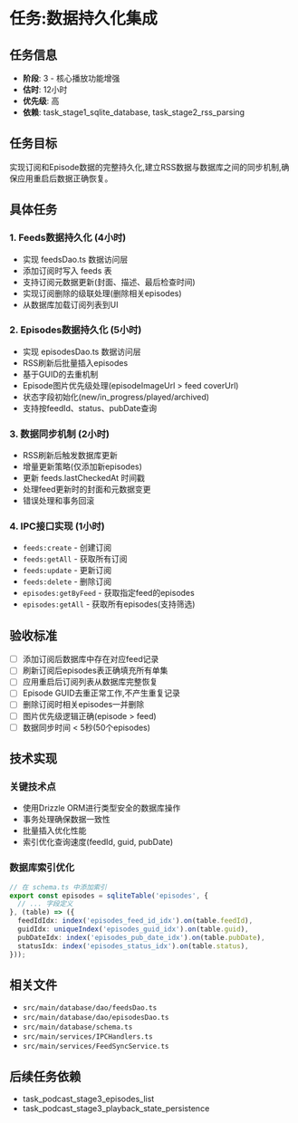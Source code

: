 # 任务:数据持久化集成

## 任务信息
- **阶段**: 3 - 核心播放功能增强
- **估时**: 12小时
- **优先级**: 高
- **依赖**: task_stage1_sqlite_database, task_stage2_rss_parsing

## 任务目标
实现订阅和Episode数据的完整持久化,建立RSS数据与数据库之间的同步机制,确保应用重启后数据正确恢复。

## 具体任务

### 1. Feeds数据持久化 (4小时)
   - 实现 feedsDao.ts 数据访问层
   - 添加订阅时写入 feeds 表
   - 支持订阅元数据更新(封面、描述、最后检查时间)
   - 实现订阅删除的级联处理(删除相关episodes)
   - 从数据库加载订阅列表到UI

### 2. Episodes数据持久化 (5小时)
   - 实现 episodesDao.ts 数据访问层
   - RSS刷新后批量插入episodes
   - 基于GUID的去重机制
   - Episode图片优先级处理(episodeImageUrl > feed coverUrl)
   - 状态字段初始化(new/in_progress/played/archived)
   - 支持按feedId、status、pubDate查询

### 3. 数据同步机制 (2小时)
   - RSS刷新后触发数据库更新
   - 增量更新策略(仅添加新episodes)
   - 更新 feeds.lastCheckedAt 时间戳
   - 处理feed更新时的封面和元数据变更
   - 错误处理和事务回滚

### 4. IPC接口实现 (1小时)
   - `feeds:create` - 创建订阅
   - `feeds:getAll` - 获取所有订阅
   - `feeds:update` - 更新订阅
   - `feeds:delete` - 删除订阅
   - `episodes:getByFeed` - 获取指定feed的episodes
   - `episodes:getAll` - 获取所有episodes(支持筛选)

## 验收标准
- [ ] 添加订阅后数据库中存在对应feed记录
- [ ] 刷新订阅后episodes表正确填充所有单集
- [ ] 应用重启后订阅列表从数据库完整恢复
- [ ] Episode GUID去重正常工作,不产生重复记录
- [ ] 删除订阅时相关episodes一并删除
- [ ] 图片优先级逻辑正确(episode > feed)
- [ ] 数据同步时间 < 5秒(50个episodes)

## 技术实现

### 关键技术点
- 使用Drizzle ORM进行类型安全的数据库操作
- 事务处理确保数据一致性
- 批量插入优化性能
- 索引优化查询速度(feedId, guid, pubDate)

### 数据库索引优化
```typescript
// 在 schema.ts 中添加索引
export const episodes = sqliteTable('episodes', {
  // ... 字段定义
}, (table) => ({
  feedIdIdx: index('episodes_feed_id_idx').on(table.feedId),
  guidIdx: uniqueIndex('episodes_guid_idx').on(table.guid),
  pubDateIdx: index('episodes_pub_date_idx').on(table.pubDate),
  statusIdx: index('episodes_status_idx').on(table.status),
}));
```

## 相关文件
- `src/main/database/dao/feedsDao.ts`
- `src/main/database/dao/episodesDao.ts`
- `src/main/database/schema.ts`
- `src/main/services/IPCHandlers.ts`
- `src/main/services/FeedSyncService.ts`

## 后续任务依赖
- task_podcast_stage3_episodes_list
- task_podcast_stage3_playback_state_persistence